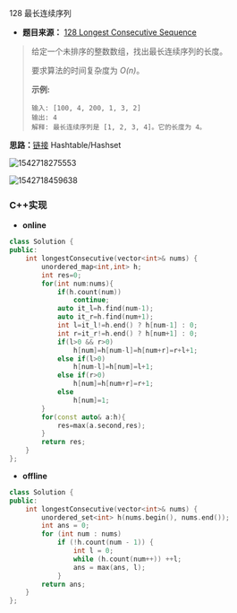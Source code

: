 128 最长连续序列

* **题目来源：** [128 Longest Consecutive Sequence](https://leetcode-cn.com/problems/longest-consecutive-sequence/submissions/)

> 给定一个未排序的整数数组，找出最长连续序列的长度。
>
> 要求算法的时间复杂度为 *O(n)*。
>
> **示例:**
>
> ```
> 输入: [100, 4, 200, 1, 3, 2]
> 输出: 4
> 解释: 最长连续序列是 [1, 2, 3, 4]。它的长度为 4。
> ```

**思路：**[链接](http://zxi.mytechroad.com/blog/hashtable/leetcode-128-longest-consecutive-sequence/) Hashtable/Hashset

![1542718275553](C:\Users\孙浩\AppData\Roaming\Typora\typora-user-images\1542718275553.png)

​![1542718459638](C:\Users\孙浩\AppData\Roaming\Typora\typora-user-images\1542718459638.png)

### C++实现

* **online**

```C++
class Solution {
public:
    int longestConsecutive(vector<int>& nums) {
        unordered_map<int,int> h;
        int res=0;
        for(int num:nums){
            if(h.count(num))
                continue;
            auto it_l=h.find(num-1);
            auto it_r=h.find(num+1);
            int l=it_l!=h.end() ? h[num-1] : 0;
            int r=it_r!=h.end() ? h[num+1] : 0;
            if(l>0 && r>0)
                h[num]=h[num-l]=h[num+r]=r+l+1;
            else if(l>0)
                h[num-l]=h[num]=l+1;
            else if(r>0)
                h[num]=h[num+r]=r+1;
            else
                h[num]=1;
        }
        for(const auto& a:h){
            res=max(a.second,res);
        }
        return res;
    }
};
```

* **offline**

```C++
class Solution {
public:
    int longestConsecutive(vector<int>& nums) {
        unordered_set<int> h(nums.begin(), nums.end());
        int ans = 0;
        for (int num : nums)            
            if (!h.count(num - 1)) {
                int l = 0;
                while (h.count(num++)) ++l;
                ans = max(ans, l);
            }
        return ans;
    }
};
```

